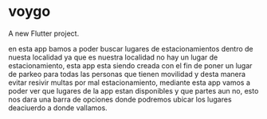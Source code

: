 # voygo

A new Flutter project.


en esta app bamos a poder buscar lugares de estacionamientos dentro de nuesta localidad 
ya que es nuestra localidad no hay un lugar de estacionamiento, esta app esta siendo creada con el fin de poner un lugar de parkeo para todas las personas que tienen movilidad y desta manera evitar resivir multas por mal estacionamiento, mediante esta app vamos a poder ver que lugares de la app estan disponibles y que partes aun no, esto nos dara una barra de opciones donde podremos ubicar los lugares deaciuerdo a donde vallamos.
 